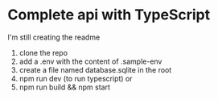# Complete api with TypeScript

I'm still creating the readme

1. clone the repo
2. add a .env with the content of .sample-env
3. create a file named database.sqlite in the root
4. npm run dev (to run typescript)
or
5. npm run build && npm start